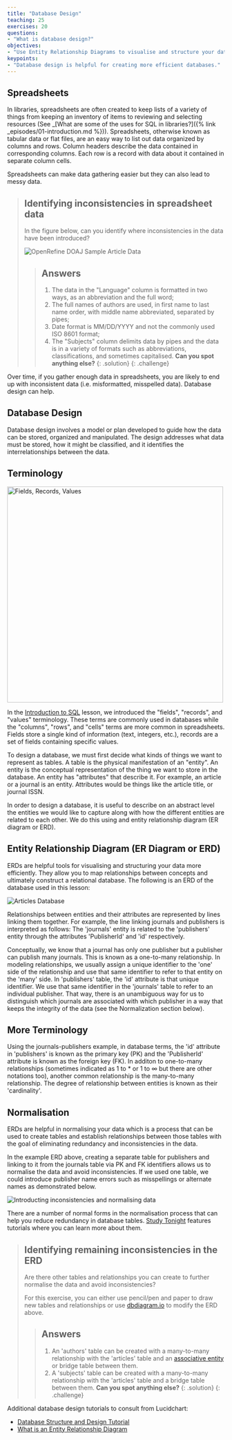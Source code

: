 ```yaml
---
title: "Database Design"
teaching: 25
exercises: 20
questions:
- "What is database design?"
objectives:
- "Use Entity Relationship Diagrams to visualise and structure your data."
keypoints:
- "Database design is helpful for creating more efficient databases."
---
```


## Spreadsheets

In libraries, spreadsheets are often created to keep lists of a variety of things from keeping an inventory of items to reviewing and selecting resources (See _[What are some of the uses for SQL in libraries?]({% link _episodes/01-introduction.md %})). Spreadsheets, otherwise known as tabular data or flat files, are an easy way to list out data organized by columns and rows. Column headers describe the data contained in corresponding columns. Each row is a record with data about it contained in separate column cells.

Spreadsheets can make data gathering easier but they can also lead to messy data.

>## Identifying inconsistencies in spreadsheet data
>
> In the figure below, can you identify where inconsistencies in the data have been introduced?
>
> ![OpenRefine DOAJ Sample Article Data](../assets/img/doaj-spreadsheet.png)
>
> > ## Answers
> > 1. The data in the "Language" column is formatted in two ways, as an abbreviation and the full word;
> > 2. The full names of authors are used, in first name to last name order, with middle name abbreviated, separated by pipes;
> > 3. Date format is MM/DD/YYYY and not the commonly used ISO 8601 format; 
> > 4. The "Subjects" column delimits data by pipes and the data is in a variety of formats such as abbreviations, classifications, and sometimes capitalised. 
> > **Can you spot anything else?**
> {: .solution}
{: .challenge}

Over time, if you gather enough data in spreadsheets, you are likely to end up with inconsistent data (i.e. misformatted, misspelled data). Database design can help.

## Database Design

Database design involves a model or plan developed to guide how the data can be stored, organized and manipulated. The design addresses what data must be stored, how it might be classified, and it identifies the interrelationships between the data.

## Terminology
<img src="../assets/img/field-record-value.png" alt="Fields, Records, Values" width="500"/>

In the [Introduction to SQL](https://librarycarpentry.org/lc-sql/01-introduction/index.html) lesson, we introduced the "fields", "records", and "values" terminology. These terms are commonly used in databases while the "columns", "rows", and "cells" terms are more common in spreadsheets. Fields store a single kind of information (text, integers, etc.), records are a set of fields containing specific values.

To design a database, we must first decide what kinds of things we want to represent as tables. A table is the physical manifestation of an "entity". An entity is the conceptual representation of the thing we want to store in the database. An entity has "attributes" that describe it. For example, an article or a journal is an entity. Attributes would be things like the article title, or journal ISSN.  

In order to design a database, it is useful to describe on an abstract level the entities we would like to capture along with how the different entities are related to each other. We do this using and entity relationship diagram (ER diagram or ERD).

## Entity Relationship Diagram (ER Diagram or ERD)

ERDs are helpful tools for visualising and structuring your data more efficiently. They allow you to map relationships between concepts and ultimately construct a relational database. The following is an ERD of the database used in this lesson:

![Articles Database](../assets/img/articles-erd.png)

Relationships between entities and their attributes are represented by lines linking them together. For example, the line linking journals and publishers is interpreted as follows: The 'journals' entity is related to the 'publishers' entity through the attributes 'PublisherId' and 'id' respectively.

Conceptually, we know that a journal has only one publisher but a publisher can publish many journals. This is known as a one-to-many relationship. In modeling relationships, we usually assign a unique identifier to the 'one' side of the relationship and use that same identifier to refer to that entity on the 'many' side. In 'publishers' table, the 'id' attribute is that unique identifier. We use that same identifier in the 'journals' table to refer to an individual publisher. That way, there is an unambiguous way for us to distinguish which journals are associated with which publisher in a way that keeps the integrity of the data (see the Normalization section below).

## More Terminology
Using the journals-publishers example, in database terms, the 'id' attribute in 'publishers' is known as the primary key (PK) and the 'PublisherId' attribute is known as the foreign key (FK). In additon to one-to-many relationships (sometimes indicated as 1 to * or 1 to ∞ but there are other notations too), another common relationship is the many-to-many relationship. The degree of relationship between entities is known as their 'cardinality'.


## Normalisation

ERDs are helpful in normalising your data which is a process that can be used to create tables and establish relationships between those tables with the goal of eliminating redundancy and inconsistencies in the data. 

In the example ERD above, creating a separate table for publishers and linking to it from the journals table via PK and FK identifiers allows us to normalise the data and avoid inconsistencies. If we used one table, we could introduce publisher name errors such as misspellings or alternate names as demonstrated below.

![Introducting inconsistencies and normalising data](../assets/img/normalisation.png)

There are a number of normal forms in the normalisation process that can help you reduce redundancy in database tables. [Study Tonight](https://www.studytonight.com/dbms/database-normalization.php) features tutorials where you can learn more about them.  

>## Identifying remaining inconsistencies in the ERD
>
> Are there other tables and relationships you can create to further normalise the data and avoid inconsistencies?
>
> For this exercise, you can either use pencil/pen and paper to draw new tables and relationships or use [dbdiagram.io](https://dbdiagram.io/d/5cc32b0cf7c5bb70c72fc530) to modify the ERD above.
>
> > ## Answers
> > 1. An 'authors' table can be created with a many-to-many relationship with the 'articles' table and an [associative entity](https://en.wikipedia.org/wiki/Associative_entity) or bridge table between them.
> > 2. A 'subjects' table can be created with a many-to-many relationship with the 'articles' table and a bridge table between them.
> > **Can you spot anything else?**
> {: .solution}
{: .challenge}

Additional database design tutorials to consult from Lucidchart:

* [Database Structure and Design Tutorial](https://www.lucidchart.com/pages/database-diagram/database-design)
* [What is an Entity Relationship Diagram](https://www.lucidchart.com/pages/er-diagrams)
